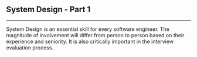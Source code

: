 ## System Design - Part 1
<hr/>

System Design is an essential skill for every software engineer. The magnitude of involvement will differ from person to person based on their experience and seniority. It is also critically important in the interview evaluation process. 
<!--stackedit_data:
eyJoaXN0b3J5IjpbMTQ5NTY0MDE3NywtNjMyNzg1Mzk1XX0=
-->